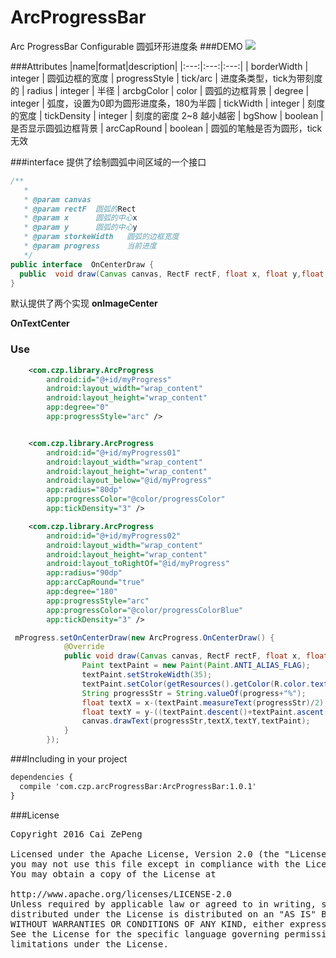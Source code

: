 # ArcProgressBar
Arc ProgressBar Configurable   圆弧环形进度条
###DEMO
![](https://github.com/ZeeeeeeNo/ArcProgressBar/blob/master/demo.gif)

###Attributes
|name|format|description|
|:---:|:---:|:---:|
| borderWidth | integer | 圆弧边框的宽度
| progressStyle | tick/arc | 进度条类型，tick为带刻度的
| radius | integer | 半径
| arcbgColor | color | 圆弧的边框背景
| degree | integer | 弧度，设置为0即为圆形进度条，180为半圆
| tickWidth | integer | 刻度的宽度
| tickDensity | integer | 刻度的密度  2~8 越小越密
| bgShow | boolean | 是否显示圆弧边框背景
| arcCapRound | boolean | 圆弧的笔触是否为圆形，tick无效

###interface
提供了绘制圆弧中间区域的一个接口
```java
/**
   * 
   * @param canvas  
   * @param rectF  圆弧的Rect
   * @param x      圆弧的中心x
   * @param y      圆弧的中心y
   * @param storkeWidth   圆弧的边框宽度
   * @param progress      当前进度
   */
public interface  OnCenterDraw {
  public  void draw(Canvas canvas, RectF rectF, float x, float y,float storkeWidth,int progress);
}
```
默认提供了两个实现
**onImageCenter**

**OnTextCenter**


### Use
```xml
    <com.czp.library.ArcProgress
        android:id="@+id/myProgress"
        android:layout_width="wrap_content"
        android:layout_height="wrap_content"
        app:degree="0"
        app:progressStyle="arc" />
```

```xml

    <com.czp.library.ArcProgress
        android:id="@+id/myProgress01"
        android:layout_width="wrap_content"
        android:layout_height="wrap_content"
        android:layout_below="@id/myProgress"
        app:radius="80dp"
        app:progressColor="@color/progressColor"
        app:tickDensity="3" />
```
```xml
    <com.czp.library.ArcProgress
        android:id="@+id/myProgress02"
        android:layout_width="wrap_content"
        android:layout_height="wrap_content"
        android:layout_toRightOf="@id/myProgress"
        app:radius="90dp"
        app:arcCapRound="true"
        app:degree="180"
        app:progressStyle="arc"
        app:progressColor="@color/progressColorBlue"
        app:tickDensity="3" />
```

```java
 mProgress.setOnCenterDraw(new ArcProgress.OnCenterDraw() {
            @Override
            public void draw(Canvas canvas, RectF rectF, float x, float y, float storkeWidth,int progress) {
                Paint textPaint = new Paint(Paint.ANTI_ALIAS_FLAG);
                textPaint.setStrokeWidth(35);
                textPaint.setColor(getResources().getColor(R.color.textColor));
                String progressStr = String.valueOf(progress+"%");
                float textX = x-(textPaint.measureText(progressStr)/2);
                float textY = y-((textPaint.descent()+textPaint.ascent())/2);
                canvas.drawText(progressStr,textX,textY,textPaint);
            }
        });
```
###Including in your project

```xml
dependencies {
  compile 'com.czp.arcProgressBar:ArcProgressBar:1.0.1'
}
```


###License
<pre>
Copyright 2016 Cai ZePeng

Licensed under the Apache License, Version 2.0 (the "License");
you may not use this file except in compliance with the License.
You may obtain a copy of the License at

http://www.apache.org/licenses/LICENSE-2.0
Unless required by applicable law or agreed to in writing, software
distributed under the License is distributed on an "AS IS" BASIS,
WITHOUT WARRANTIES OR CONDITIONS OF ANY KIND, either express or implied.
See the License for the specific language governing permissions and
limitations under the License.
</pre>
